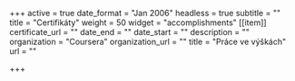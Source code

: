 +++
active = true
date_format = "Jan 2006"
headless = true
subtitle = ""
title = "Certifikáty"
weight = 50
widget = "accomplishments"
[[item]]
certificate_url = ""
date_end = ""
date_start = ""
description = ""
organization = "Coursera"
organization_url = ""
title = "Práce ve výškách"
url = ""

+++
